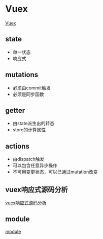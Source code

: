 # Vuex
[Vuex](https://v3.vuex.vuejs.org/zh/)   

## state
- 单一状态
- 响应式
## mutations
- 必须由commit触发
- 必须是同步函数

## getter
- 由state派生出的转态
- store的计算属性

## actions
- 由dispatch触发
- 可以包含任意异步操作
- 不可用变更状态，可以已通过mutation改变

## vuex响应式源码分析
[vuex响应式源码分析](https://live.study.163.com/live/index.html?courseId=100107444&lesson=104943987&type=1)

## module
[module](https://v3.vuex.vuejs.org/zh/guide/modules.html)
